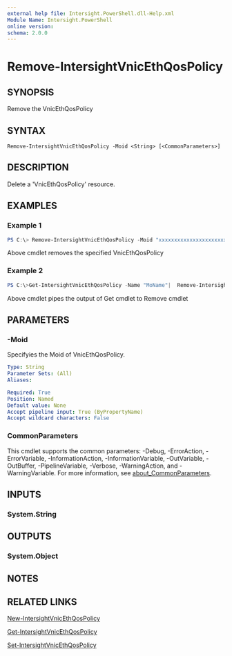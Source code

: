 ```yaml
---
external help file: Intersight.PowerShell.dll-Help.xml
Module Name: Intersight.PowerShell
online version:
schema: 2.0.0
---
```


# Remove-IntersightVnicEthQosPolicy

## SYNOPSIS
Remove the VnicEthQosPolicy

## SYNTAX

```
Remove-IntersightVnicEthQosPolicy -Moid <String> [<CommonParameters>]
```

## DESCRIPTION
Delete a &apos;VnicEthQosPolicy&apos; resource.

## EXAMPLES

### Example 1
```powershell
PS C:\> Remove-IntersightVnicEthQosPolicy -Moid "xxxxxxxxxxxxxxxxxxxxxxxxxxx"
```
Above cmdlet removes the specified VnicEthQosPolicy 

### Example 2
```powershell
PS C:\>Get-IntersightVnicEthQosPolicy -Name "MoName"|  Remove-IntersightVnicEthQosPolicy
```
Above cmdlet pipes the output of Get cmdlet to Remove cmdlet

## PARAMETERS

### -Moid
Specifyies the Moid of VnicEthQosPolicy.

```yaml
Type: String
Parameter Sets: (All)
Aliases:

Required: True
Position: Named
Default value: None
Accept pipeline input: True (ByPropertyName)
Accept wildcard characters: False
```

### CommonParameters
This cmdlet supports the common parameters: -Debug, -ErrorAction, -ErrorVariable, -InformationAction, -InformationVariable, -OutVariable, -OutBuffer, -PipelineVariable, -Verbose, -WarningAction, and -WarningVariable. For more information, see [about_CommonParameters](http://go.microsoft.com/fwlink/?LinkID=113216).

## INPUTS

### System.String

## OUTPUTS

### System.Object
## NOTES

## RELATED LINKS

[New-IntersightVnicEthQosPolicy](./New-IntersightVnicEthQosPolicy.md)

[Get-IntersightVnicEthQosPolicy](./Get-IntersightVnicEthQosPolicy.md)

[Set-IntersightVnicEthQosPolicy](./Set-IntersightVnicEthQosPolicy.md)

